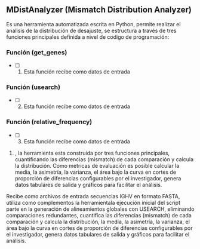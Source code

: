## MDistAnalyzer (Mismatch Distribution Analyzer)

Es una herramienta automatizada escrita en Python, permite realizar el analisis de la distribución de desajuste, se estructura a través de tres funciones principales definida a nivel de codigo de programación: 


### Función (get_genes)

- [ ] 1. Esta función recibe como datos de entrada

### Función (usearch)

- [ ] 2. Esta función recibe como datos de entrada

### Función (relative_frequency)

- [ ] 3. Esta función recibe como datos de entrada


1)  , la herramienta esta construida por tres funciones principales,  cuantificando las diferencias (mismatch) de cada comparación y calcula la distribución. Como metricas de evaluación es posible calcular la media, la asimetría, la varianza, el área bajo la curva en cortes de proporción de diferencias configurables por el investigador, genera datos tabulares de salida y gráficos para facilitar el análisis. 

Recibe como archivos de entrada secuencias IGHV en formato FASTA, utiliza como complementos la herramientala ejecución inicial del script parte en la generación de alineamientos globales con USEARCH, eliminando comparaciones redundantes, cuantifica las diferencias (mismatch) de cada comparación y calcula la distribución, la media, la asimetría, la varianza, el área bajo la curva en cortes de proporción de diferencias configurables por el investigador, genera datos tabulares de salida y gráficos para facilitar el análisis.


